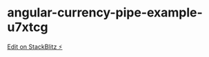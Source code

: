 # angular-currency-pipe-example-u7xtcg

[Edit on StackBlitz ⚡️](https://stackblitz.com/edit/angular-currency-pipe-example-u7xtcg)
